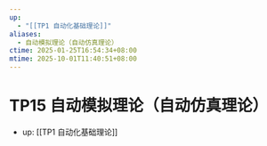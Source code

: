 ```yaml
---
up:
  - "[[TP1 自动化基础理论]]"
aliases:
  - 自动模拟理论（自动仿真理论）
ctime: 2025-01-25T16:54:34+08:00
mtime: 2025-10-01T11:40:51+08:00
---
```


# TP15 自动模拟理论（自动仿真理论）

- up: [[TP1 自动化基础理论]]
